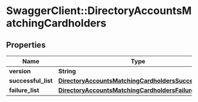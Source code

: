 # SwaggerClient::DirectoryAccountsMatchingCardholders

## Properties
Name | Type | Description | Notes
------------ | ------------- | ------------- | -------------
**version** | **String** |  | [optional] 
**successful_list** | [**DirectoryAccountsMatchingCardholdersSuccessfulList**](DirectoryAccountsMatchingCardholdersSuccessfulList.md) |  | [optional] 
**failure_list** | [**DirectoryAccountsMatchingCardholdersFailureList**](DirectoryAccountsMatchingCardholdersFailureList.md) |  | [optional] 


